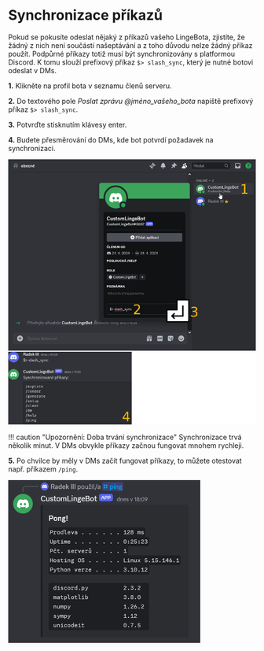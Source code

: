 # Synchronizace příkazů

Pokud se pokusíte odeslat nějaký z&nbsp;příkazů vašeho LingeBota, zjistíte, že žádný z&nbsp;nich není součástí našeptávání a z&nbsp;toho důvodu nelze žádný příkaz použít. Podpůrné příkazy totiž musí být synchronizovány s&nbsp;platformou Discord. K&nbsp;tomu slouží prefixový příkaz `$> slash_sync`, který je nutné botovi odeslat v&nbsp;DMs.

__1.__ Klikněte na profil bota v&nbsp;seznamu členů serveru.

__2.__ Do textového pole _Poslat zprávu @jméno_vašeho_bota_ napiště prefixový příkaz `$> slash_sync`.

__3.__ Potvrďte stisknutím klávesy enter.

__4.__ Budete přesměrování do DMs, kde bot potvrdí požadavek na synchronizaci.

![h](../img/030301.png)

!!! caution "Upozornění: Doba trvání synchronizace"
    Synchronizace trvá několik minut. V&nbsp;DMs obvykle příkazy začnou fungovat mnohem rychleji.

__5.__ Po chvilce by měly v&nbsp;DMs začít fungovat příkazy, to můžete otestovat např. příkazem `/ping`.

![h](../img/030302.png)
